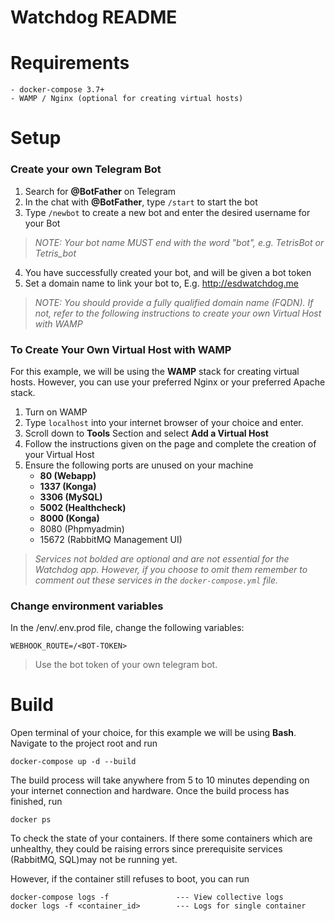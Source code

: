 ﻿# Watchdog README
# Requirements
	- docker-compose 3.7+
	- WAMP / Nginx (optional for creating virtual hosts)
	
# Setup
### Create your own Telegram Bot
1. Search for **@BotFather** on Telegram
2. In the chat with **@BotFather**, type `/start` to start the bot 
3. Type `/newbot` to create a new bot and enter the desired username for your Bot 

> *NOTE: Your bot name MUST end with the word "bot", e.g. TetrisBot or Tetris_bot*

4. You have successfully created your bot, and will be given a bot token
5. Set a domain name to link your bot to, E.g. http://esdwatchdog.me

> *NOTE: You should provide a fully qualified domain name (FQDN). If not, refer to the following instructions to create your own Virtual Host with WAMP*

### To Create Your Own Virtual Host with WAMP
For this example, we will be using the **WAMP** stack for creating virtual hosts. However, you can use your preferred Nginx or  your preferred Apache stack.

1. Turn on WAMP
2. Type `localhost` into your internet browser of your choice and enter. 
3. Scroll down to **Tools** Section and select **Add a Virtual Host**
4. Follow the instructions given on the page and complete the creation of your Virtual Host
5. Ensure the following ports are unused on your machine
	- **80 (Webapp)**
	- **1337 (Konga)**
	- **3306 (MySQL)**
	- **5002 (Healthcheck)**
	- **8000 (Konga)**
	- 8080 (Phpmyadmin)
	- 15672 (RabbitMQ Management UI)
	
>*Services not bolded are optional and are not essential for the Watchdog app. However, if you choose to omit them remember to comment out these services in the `docker-compose.yml` file.*

### Change environment variables

In the /env/.env.prod file, change the following variables:

`WEBHOOK_ROUTE=/<BOT-TOKEN>`  
>Use the bot token of your own telegram bot.

# Build
Open terminal of your choice, for this example we will be using **Bash**. Navigate to the project root and run

`docker-compose up -d --build`

The build process will take anywhere from 5 to 10 minutes depending on your internet connection and hardware. Once the build process has finished, run 

`docker ps` 

To check the state of your containers. If there some containers which are unhealthy, they could be raising errors since prerequisite services (RabbitMQ, SQL)may not be running yet. 

However, if the container still refuses to boot, you can run 

```
docker-compose logs -f               --- View collective logs
docker logs -f <container_id>        --- Logs for single container
```
